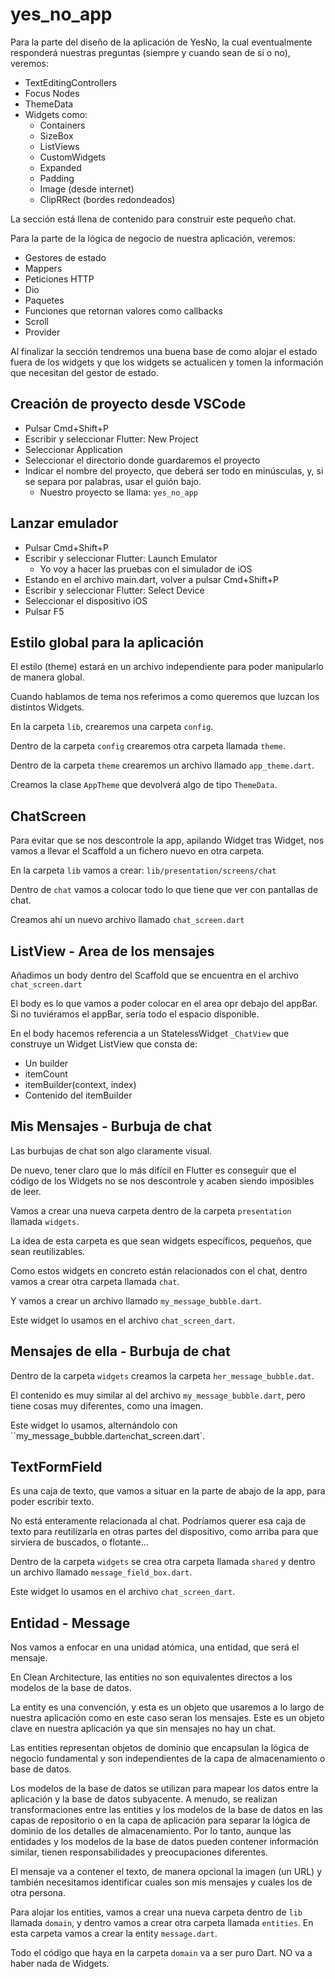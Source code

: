 # yes_no_app

Para la parte del diseño de la aplicación de YesNo, la cual eventualmente responderá nuestras preguntas (siempre y cuando sean de si o no), veremos:

- TextEditingControllers
- Focus Nodes
- ThemeData
- Widgets como:
  - Containers
  - SizeBox
  - ListViews
  - CustomWidgets
  - Expanded
  - Padding
  - Image (desde internet)
  - ClipRRect (bordes redondeados)

La sección está llena de contenido para construir este pequeño chat.

Para la parte de la lógica de negocio de nuestra aplicación, veremos:

- Gestores de estado
- Mappers
- Peticiones HTTP
- Dio
- Paquetes
- Funciones que retornan valores como callbacks
- Scroll
- Provider

Al finalizar la sección tendremos una buena base de como alojar el estado fuera de los widgets y que los widgets se actualicen y tomen la información que necesitan del gestor de estado.

## Creación de proyecto desde VSCode

- Pulsar Cmd+Shift+P
- Escribir y seleccionar Flutter: New Project
- Seleccionar Application
- Seleccionar el directorio donde guardaremos el proyecto
- Indicar el nombre del proyecto, que deberá ser todo en minúsculas, y, si se separa por palabras, usar el guión bajo.
  - Nuestro proyecto se llama: `yes_no_app`

## Lanzar emulador

- Pulsar Cmd+Shift+P
- Escribir y seleccionar Flutter: Launch Emulator
  - Yo voy a hacer las pruebas con el simulador de iOS
- Estando en el archivo main.dart, volver a pulsar Cmd+Shift+P
- Escribir y seleccionar Flutter: Select Device
- Seleccionar el dispositivo iOS
- Pulsar F5

## Estilo global para la aplicación

El estilo (theme) estará en un archivo independiente para poder manipularlo de manera global.

Cuando hablamos de tema nos referimos a como queremos que luzcan los distintos Widgets.

En la carpeta `lib`, crearemos una carpeta `config`.

Dentro de la carpeta `config` crearemos otra carpeta llamada `theme`.

Dentro de la carpeta `theme` crearemos un archivo llamado `app_theme.dart`.

Creamos la clase `AppTheme` que devolverá algo de tipo `ThemeData`.

## ChatScreen

Para evitar que se nos descontrole la app, apilando Widget tras Widget, nos vamos a llevar el Scaffold a un fichero nuevo en otra carpeta.

En la carpeta `lib` vamos a crear: `lib/presentation/screens/chat`

Dentro de `chat` vamos a colocar todo lo que tiene que ver con pantallas de chat.

Creamos ahí un nuevo archivo llamado `chat_screen.dart`

## ListView - Area de los mensajes

Añadimos un body dentro del Scaffold que se encuentra en el archivo `chat_screen.dart`

El body es lo que vamos a poder colocar en el area opr debajo del appBar. Si no tuviéramos el appBar, sería todo el espacio disponible.

En el body hacemos referencia a un StatelessWidget `_ChatView` que construye un Widget ListView que consta de:

- Un builder
- itemCount
- itemBuilder(context, index)
- Contenido del itemBuilder

## Mis Mensajes - Burbuja de chat

Las burbujas de chat son algo claramente visual.

De nuevo, tener claro que lo más difícil en Flutter es conseguir que el código de los Widgets no se nos descontrole y acaben siendo imposibles de leer.

Vamos a crear una nueva carpeta dentro de la carpeta `presentation` llamada `widgets`.

La idea de esta carpeta es que sean widgets específicos, pequeños, que sean reutilizables.

Como estos widgets en concreto están relacionados con el chat, dentro vamos a crear otra carpeta llamada `chat`.

Y vamos a crear un archivo llamado `my_message_bubble.dart`.

Este widget lo usamos en el archivo `chat_screen_dart`.

## Mensajes de ella - Burbuja de chat

Dentro de la carpeta `widgets` creamos la carpeta `her_message_bubble.dat`.

El contenido es muy similar al del archivo `my_message_bubble.dart`, pero tiene cosas muy diferentes, como una imagen.

Este widget lo usamos, alternándolo con ``my_message_bubble.dart` en `chat_screen.dart`.

## TextFormField

Es una caja de texto, que vamos a situar en la parte de abajo de la app, para poder escribir texto.

No está enteramente relacionada al chat. Podríamos querer esa caja de texto para reutilizarla en otras partes del dispositivo, como arriba para que sirviera de buscados, o flotante...

Dentro de la carpeta `widgets` se crea otra carpeta llamada `shared` y dentro un archivo llamado `message_field_box.dart`.

Este widget lo usamos en el archivo `chat_screen_dart`.

## Entidad - Message

Nos vamos a enfocar en una unidad atómica, una entidad, que será el mensaje.

En Clean Architecture, las entities no son equivalentes directos a los modelos de la base de datos.

La entity es una convención, y esta es un objeto que usaremos a lo largo de nuestra aplicación como en este caso seran los mensajes. Este es un objeto clave en nuestra aplicación ya que sin mensajes no hay un chat.

Las entities representan objetos de dominio que encapsulan la lógica de negocio fundamental y son independientes de la capa de almacenamiento o base de datos.

Los modelos de la base de datos se utilizan para mapear los datos entre la aplicación y la base de datos subyacente. A menudo, se realizan transformaciones entre las entities y los modelos de la base de datos en las capas de repositorio o en la capa de aplicación para separar la lógica de dominio de los detalles de almacenamiento. Por lo tanto, aunque las entidades y los modelos de la base de datos pueden contener información similar, tienen responsabilidades y preocupaciones diferentes.

El mensaje va a contener el texto, de manera opcional la imagen (un URL) y también necesitamos identificar cuales son mis mensajes y cuales los de otra persona.

Para alojar los entities, vamos a crear una nueva carpeta dentro de `lib` llamada `domain`, y dentro vamos a crear otra carpeta llamada `entities`. En esta carpeta vamos a crear la entity `message.dart`.

Todo el código que haya en la carpeta `domain` va a ser puro Dart. NO va a haber nada de Widgets.
